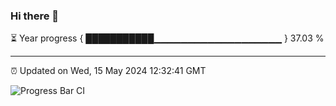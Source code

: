 ### Hi there 👋

⏳ Year progress { ███████████▁▁▁▁▁▁▁▁▁▁▁▁▁▁▁▁▁▁▁ } 37.03 %

---

⏰ Updated on Wed, 15 May 2024 12:32:41 GMT

![Progress Bar CI](https://github.com/liununu/liununu/workflows/Progress%20Bar%20CI/badge.svg)
